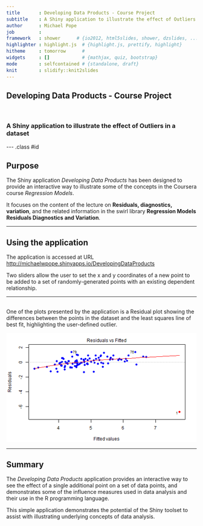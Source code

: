 ```yaml
---
title       : Developing Data Products - Course Project
subtitle    : A Shiny application to illustrate the effect of Outliers in a dataset
author      : Michael Pope
job         : 
framework   : shower      # {io2012, html5slides, shower, dzslides, ...}
highlighter : highlight.js  # {highlight.js, prettify, highlight}
hitheme     : tomorrow      # 
widgets     : []            # {mathjax, quiz, bootstrap}
mode        : selfcontained # {standalone, draft}
knit        : slidify::knit2slides
---
```


##  

<h2>Developing Data Products - Course Project</h2>
<br />
<h3>A Shiny application to illustrate the effect of Outliers in a dataset</h3>

--- .class #id 

## Purpose

The Shiny application *Developing Data Products* has been designed to provide an interactive way to illustrate some of the concepts in the Coursera course *Regression Models*.

It focuses on the content of the lecture on **Residuals, diagnostics, variation**, and the related information in the swirl library **Regression Models Residuals Diagnostics and Variation**.

---

## Using the application

The application is accessed at URL http://michaelwpope.shinyapps.io/DevelopingDataProducts

Two sliders allow the user to set the x and y coordinates of a new point to be added to a set of randomly-generated points with an existing dependent relationship.

---

##  

One of the plots presented by the application is a Residual plot showing the differences between the points in the dataset and the least squares line of best fit, highlighting the user-defined outlier.

![plot of chunk residual_plot](assets/fig/residual_plot.png) 

---

## Summary

The *Developing Data Products* application provides an interactive way to see the effect of a single additional point on a set of data points, and demonstrates some of the influence measures used in data analysis and their use in the R programming language.

This simple application demonstrates the potential of the Shiny toolset to assist with illustrating underlying concepts of data analysis.

